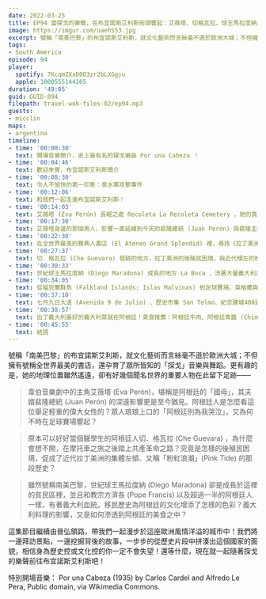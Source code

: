 ```yaml
---
date: 2022-03-25
title: EP94 當探戈的樂聲，在布宜諾斯艾利斯街頭響起：艾薇塔、切格瓦拉、球王馬拉度納走過的城市 ft. 庭院上的故事 晉弘
image: https://imgur.com/uaehS53.jpg
excerpt: 號稱「南美巴黎」的布宜諾斯艾利斯，就文化藝術而言絲毫不遜於歐洲大城；不但擁有號稱全世界最美的書店，還孕育了眾所皆知的「探戈」音樂與舞蹈。這集節目繼續由晉弘領路，我們將一邊拜訪景點，一邊挖掘背後的故事，一步步的從歷史片段中拼湊出這個國家的面貌。現在就一起隨著探戈的樂聲前往布宜諾斯艾利斯吧！
tags:
- South America
episode: 94
player:
  spotify: 7KcqmZXxD0O3zr2bLXGgju
  apple: 1000555144165
duration: '49:05'
guid: GUID-094
filepath: travel-wok-files-02/ep94.mp3
guests:
- micclin
maps:
- argentina
timeline:
- time: '00:00:30'
  text: 開場音樂簡介，史上最有名的探戈樂曲 Por una Cabeza ！
- time: '00:04:46'
  text: 歡迎來賓，布宜諾斯艾利斯簡介
- time: '00:08:30'
  text: 令人不愉快的第一印象：臭水黨攻擊事件
- time: '00:12:06'
  text: 和我們一起走進布宜諾斯艾利斯！
- time: '00:14:03'
  text: 艾薇塔 (Eva Perón) 長眠之處 Recoleta La Recoleta Cemetery ，她的真人真事與時代脈絡
- time: '00:17:30'
  text: 艾薇塔身邊的那個男人，影響一直延續到今天的裴隆總統 (Juan Perón) 與裴隆主義 (Peronism)
- time: '00:22:30'
  text: 在全世界最美的雅典人書店 (El Ateneo Grand Splendid) 裡，尋找《拉丁美洲被切開的血管》 (Open Veins of Latin America) 這本經典著作
- time: '00:27:37'
  text: 切．格瓦拉 (Che Guevara) 發跡的地方，拉丁美洲的後殖民困境，與近代傾左的粉紅浪潮 (Pink Tide)
- time: '00:30:33'
  text: 世紀球王馬拉度納 (Diego Maradona) 成長的地方 La Boca ，流著大量義大利血液的阿根廷
- time: '00:34:05'
  text: 從福克蘭群島 (Falkland Islands; Islas Malvinas) 到足球賽場，英格蘭與阿根廷冤冤相報何時了
- time: '00:37:10'
  text: 七月九日大道 (Avenida 9 de Julio) 、歷史市集 San Telmo、紀念建城400週年的方尖碑 (Obelisco)
- time: '00:38:57'
  text: 出了義大利最好的義大利菜就在阿根廷！美食推薦：阿根廷牛肉、阿根廷青醬 (Chimichurri)、巴塔哥尼亞小羔羊、恩潘納達 (Empanadas)、甜牛奶 (Dulce de Leche) 、馬黛茶 (Mate)、焦糖牛奶夾心餅 (Alfajor)
- time: '00:45:55'
  text: 結語
---
```

號稱「南美巴黎」的布宜諾斯艾利斯，就文化藝術而言絲毫不遜於歐洲大城；不但擁有號稱全世界最美的書店，還孕育了眾所皆知的「探戈」音樂與舞蹈。更有趣的是，她的地理位置雖然遙遠，卻有好幾個聞名世界的重要人物在此留下足跡——

> 韋伯音樂劇中的主角艾薇塔 (Eva Perón)，堪稱是阿根廷的「國母」，其夫婿裴隆總統 (Juan Perón) 的深遠影響更是至今猶見。阿根廷人是怎麼看這位舉足輕重的偉大女性的？眾人琅琅上口的「阿根廷別為我哭泣」，又為何不時在足球賽場響起？

> 原本可以好好當個醫學生的阿根廷人切．格瓦拉 (Che Guevara) ，為什麼會想不開，在摩托車之旅之後踏上共產革命之路？究竟是怎樣的後殖民困境，促成了近代拉丁美洲的集體左傾、又稱「粉紅浪潮」(Pink Tide) 的那段歷史？

> 雖然號稱南美巴黎，世紀球王馬拉度納 (Diego Maradona) 卻是成長於這裡的貧民區裡，並且和教宗方濟各 (Pope Francis) 以及超過一半的阿根廷人一樣，有著義大利血統。移民歷史為阿根廷的文化增添了怎樣的色彩？義大利料理的影響，又是如何滲透到阿根廷的美食之中？

這集節目繼續由晉弘領路，帶我們一起漫步於這座歐洲風情洋溢的城市中！我們將一邊拜訪景點，一邊挖掘背後的故事，一步步的從歷史片段中拼湊出這個國家的面貌，相信身為歷史控或文化控的你一定不會失望！還等什麼，現在就一起隨著探戈的樂聲前往布宜諾斯艾利斯吧！

特別開場音樂： Por una Cabeza (1935) by Carlos Cardel and Alfredo Le Pera, Public domain, via Wikimedia Commons.
